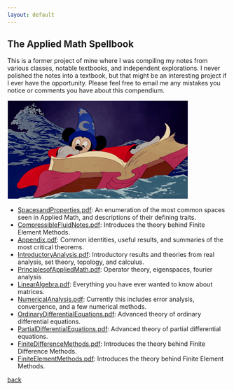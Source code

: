 ```yaml
---
layout: default
---
```


## The Applied Math Spellbook

This is a former project of mine where I was compiling my notes from various classes, notable textbooks, and independent explorations. I never polished the notes into a textbook, but that might be an interesting project if I ever have the opportunity. Please feel free to email me any mistakes you notice or comments you have about this compendium. 

![spellbook](./images/spellbook.gif)

*  [SpacesandProperties.pdf](./spellbook/SpacesandProperties.pdf): An enumeration of the most common spaces seen in Applied Math, and descriptions of their defining traits.
*  [CompressibleFluidNotes.pdf](./spellbook/CompressibleFluidNotes.pdf): 
Introduces the theory behind Finite Element Methods.
*  [Appendix.pdf](./spellbook/Appendix.pdf):
Common identities, useful results, and summaries of the most critical theorems.
*  [IntroductoryAnalysis.pdf](./spellbook/IntroductoryAnalysis.pdf):
Introductory results and theories from real analysis, set theory, topology, and calculus.
*  [PrinciplesofAppliedMath.pdf](./spellbook/PrinciplesofAppliedMath.pdf):
Operator theory, eigenspaces, fourier analysis
*  [LinearAlgebra.pdf](./spellbook/LinearAlgebra.pdf):
Everything you have ever wanted to know about matrices.
*  [NumericalAnalysis.pdf](./spellbook/NumericalAnalysis.pdf):
Currently this includes error analysis, convergence, and a few numerical methods.
*  [OrdinaryDifferentialEquations.pdf](./spellbook/OrdinaryDifferentialEquations.pdf):
Advanced theory of ordinary differential equations.
*  [PartialDifferentialEquations.pdf](./spellbook/PartialDifferentialEquations.pdf):
 Advanced theory of partial differential equations.
*  [FiniteDifferenceMethods.pdf](./spellbook/FiniteDifferenceMethods.pdf):
Introduces the theory behind Finite Difference Methods.
*  [FiniteElementMethods.pdf](./spellbook/FiniteElementMethods.pdf): 
Introduces the theory behind Finite Element Methods.

[back](./)

